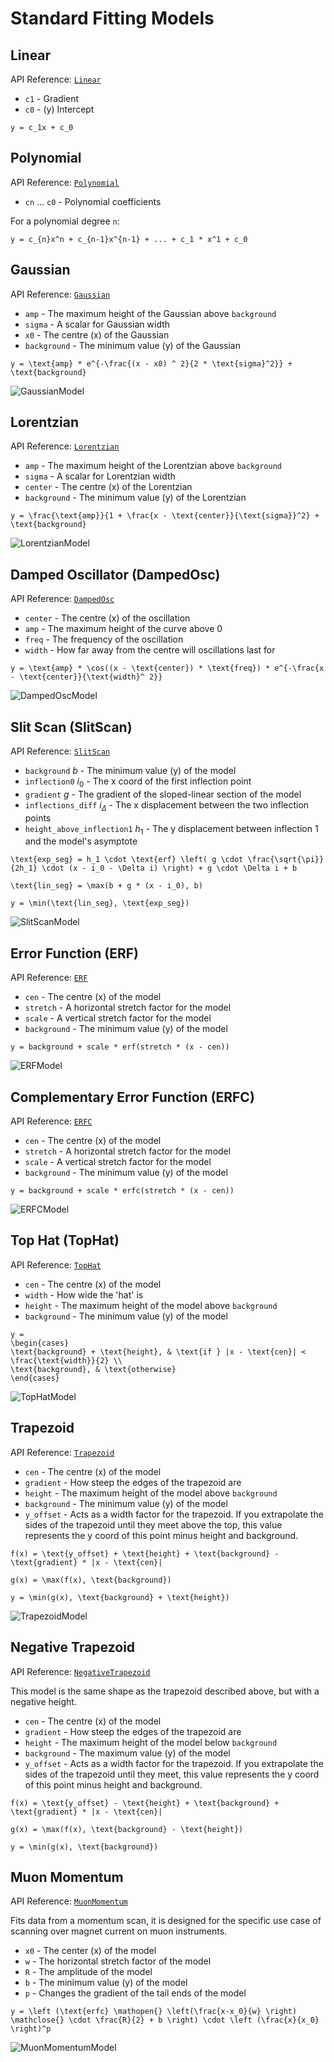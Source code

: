 # Standard Fitting Models

## Linear

API Reference: [`Linear`](ibex_bluesky_core.fitting.Linear)

- `c1` - Gradient
- `c0` - (y) Intercept

```{math}
y = c_1x + c_0
```

## Polynomial

API Reference: [`Polynomial`](ibex_bluesky_core.fitting.Polynomial)

- `cn` ... `c0` - Polynomial coefficients

For a polynomial degree `n`:
```{math}
y = c_{n}x^n + c_{n-1}x^{n-1} + ... + c_1 * x^1 + c_0 
```

## Gaussian

API Reference: [`Gaussian`](ibex_bluesky_core.fitting.Gaussian)

- `amp` - The maximum height of the Gaussian above `background`
- `sigma` - A scalar for Gaussian width
- `x0` - The centre (x) of the Gaussian
- `background` - The minimum value (y) of the Gaussian

```{math}
y = \text{amp} * e^{-\frac{(x - x0) ^ 2}{2 * \text{sigma}^2}} + \text{background}
```

![GaussianModel](../_static/images_fits/gaussian.png)

## Lorentzian

API Reference: [`Lorentzian`](ibex_bluesky_core.fitting.Lorentzian)

- `amp` - The maximum height of the Lorentzian above `background`
- `sigma` - A scalar for Lorentzian width
- `center` - The centre (x) of the Lorentzian
- `background` - The minimum value (y) of the Lorentzian

```{math}
y = \frac{\text{amp}}{1 + \frac{x - \text{center}}{\text{sigma}}^2} + \text{background}
```

![LorentzianModel](../_static/images_fits/lorentzian.png)

## Damped Oscillator (DampedOsc)

API Reference: [`DampedOsc`](ibex_bluesky_core.fitting.DampedOsc)

- `center` - The centre (x) of the oscillation
- `amp` - The maximum height of the curve above 0
- `freq` - The frequency of the oscillation
- `width` - How far away from the centre will oscillations last for

```{math}
y = \text{amp} * \cos((x - \text{center}) * \text{freq}) * e^{-\frac{x - \text{center}}{\text{width}^ 2}}
```

![DampedOscModel](../_static/images_fits/damped_osc.png)

##  Slit Scan (SlitScan)

API Reference: [`SlitScan`](ibex_bluesky_core.fitting.SlitScan)

- `background` $b$ - The minimum value (y) of the model
- `inflection0` $i_0$ - The x coord of the first inflection point
- `gradient` $g$ - The gradient of the sloped-linear section of the model
- `inflections_diff` $i_{\Delta}$ - The x displacement between the two inflection points
- `height_above_inflection1` $h_1$ - The y displacement between inflection 1 and the model's asymptote

```{math}
\text{exp_seg} = h_1 \cdot \text{erf} \left( g \cdot \frac{\sqrt{\pi}}{2h_1} \cdot (x - i_0 - \Delta i) \right) + g \cdot \Delta i + b
```

```{math}
\text{lin_seg} = \max(b + g * (x - i_0), b)
```

```{math}
y = \min(\text{lin_seg}, \text{exp_seg})
```

![SlitScanModel](../_static/images_fits/slit_scan.png)

## Error Function (ERF)

API Reference: [`ERF`](ibex_bluesky_core.fitting.ERF)

- `cen` - The centre (x) of the model
- `stretch` - A horizontal stretch factor for the model
- `scale` - A vertical stretch factor for the model
- `background` - The minimum value (y) of the model

```{math}
y = background + scale * erf(stretch * (x - cen))
```

![ERFModel](../_static/images_fits/erf.png)

## Complementary Error Function (ERFC)

API Reference: [`ERFC`](ibex_bluesky_core.fitting.ERFC)

- `cen` - The centre (x) of the model
- `stretch` - A horizontal stretch factor for the model
- `scale` - A vertical stretch factor for the model
- `background` - The minimum value (y) of the model

```{math}
y = background + scale * erfc(stretch * (x - cen))
```

![ERFCModel](../_static/images_fits/erfc.png)

## Top Hat (TopHat)

API Reference: [`TopHat`](ibex_bluesky_core.fitting.TopHat)

- `cen` - The centre (x) of the model
- `width` - How wide the 'hat' is
- `height` - The maximum height of the model above `background`
- `background` - The minimum value (y) of the model

```{math}
y = 
\begin{cases} 
\text{background} + \text{height}, & \text{if } |x - \text{cen}| < \frac{\text{width}}{2} \\
\text{background}, & \text{otherwise}
\end{cases}
```

![TopHatModel](../_static/images_fits/tophat.png)

## Trapezoid

API Reference: [`Trapezoid`](ibex_bluesky_core.fitting.Trapezoid)

- `cen` - The centre (x) of the model
- `gradient` - How steep the edges of the trapezoid are
- `height` - The maximum height of the model above `background`
- `background` - The minimum value (y) of the model
- `y_offset` - Acts as a width factor for the trapezoid. If you extrapolate the sides of the trapezoid until they meet above the top, this value represents the y coord of this point minus height and background.

```{math}
f(x) = \text{y_offset} + \text{height} + \text{background} - \text{gradient} * |x - \text{cen}|
```
```{math}
g(x) = \max(f(x), \text{background})
```
```{math}
y = \min(g(x), \text{background} + \text{height})
```

![TrapezoidModel](../_static/images_fits/trapezoid.png)

## Negative Trapezoid

API Reference: [`NegativeTrapezoid`](ibex_bluesky_core.fitting.NegativeTrapezoid)

This model is the same shape as the trapezoid described above, but with a negative height.

- `cen` - The centre (x) of the model
- `gradient` - How steep the edges of the trapezoid are
- `height` - The maximum height of the model below `background`
- `background` - The maximum value (y) of the model
- `y_offset` - Acts as a width factor for the trapezoid. If you extrapolate the sides of the trapezoid until they meet, this value represents the y coord of this point minus height and background.

```{math}
f(x) = \text{y_offset} - \text{height} + \text{background} + \text{gradient} * |x - \text{cen}|
```
```{math}
g(x) = \max(f(x), \text{background} - \text{height})
```
```{math}
y = \min(g(x), \text{background})
```

## Muon Momentum

API Reference: [`MuonMomentum`](ibex_bluesky_core.fitting.MuonMomentum)

Fits data from a momentum scan, it is designed for the specific use case of scanning over magnet current on muon instruments.

- `x0` - The center (x) of the model
- `w` - The horizontal stretch factor of the model
- `R` - The amplitude of the model
- `b` - The minimum value (y) of the model
- `p` - Changes the gradient of the tail ends of the model

``` {math}
y = \left (\text{erfc} \mathopen{} \left(\frac{x-x_0}{w} \right) \mathclose{} \cdot \frac{R}{2} + b \right) \cdot \left (\frac{x}{x_0} \right)^p
```

![MuonMomentumModel](../_static/images_fits/muons_momentum.png)
 